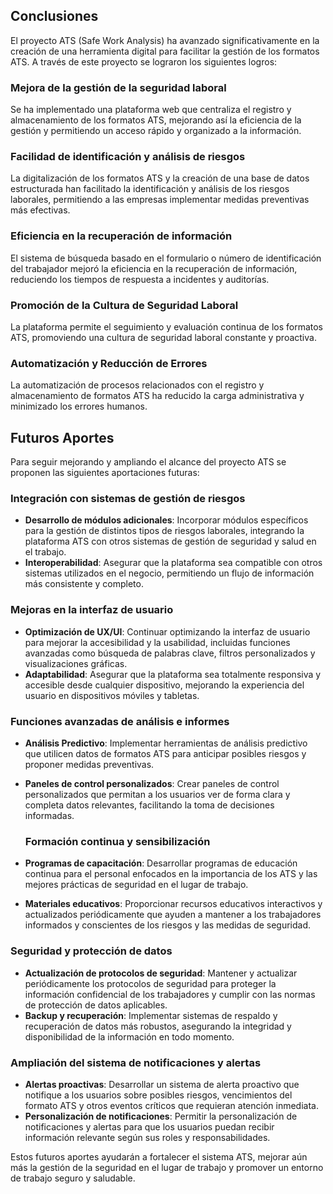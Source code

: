 ## Conclusiones

El proyecto ATS (Safe Work Analysis) ha avanzado significativamente en la creación de una herramienta digital para facilitar la gestión de los formatos ATS. A través de este proyecto se lograron los siguientes logros:

### Mejora de la gestión de la seguridad laboral
Se ha implementado una plataforma web que centraliza el registro y almacenamiento de los formatos ATS, mejorando así la eficiencia de la gestión y permitiendo un acceso rápido y organizado a la información.

### Facilidad de identificación y análisis de riesgos
La digitalización de los formatos ATS y la creación de una base de datos estructurada han facilitado la identificación y análisis de los riesgos laborales, permitiendo a las empresas implementar medidas preventivas más efectivas.

### Eficiencia en la recuperación de información
El sistema de búsqueda basado en el formulario o número de identificación del trabajador mejoró la eficiencia en la recuperación de información, reduciendo los tiempos de respuesta a incidentes y auditorías.

### Promoción de la Cultura de Seguridad Laboral
La plataforma permite el seguimiento y evaluación continua de los formatos ATS, promoviendo una cultura de seguridad laboral constante y proactiva.

### Automatización y Reducción de Errores
La automatización de procesos relacionados con el registro y almacenamiento de formatos ATS ha reducido la carga administrativa y minimizado los errores humanos.

## Futuros Aportes

Para seguir mejorando y ampliando el alcance del proyecto ATS se proponen las siguientes aportaciones futuras:

### Integración con sistemas de gestión de riesgos
- **Desarrollo de módulos adicionales**: Incorporar módulos específicos para la gestión de distintos tipos de riesgos laborales, integrando la plataforma ATS con otros sistemas de gestión de seguridad y salud en el trabajo.
- **Interoperabilidad**: Asegurar que la plataforma sea compatible con otros sistemas utilizados en el negocio, permitiendo un flujo de información más consistente y completo.

### Mejoras en la interfaz de usuario
- **Optimización de UX/UI**: Continuar optimizando la interfaz de usuario para mejorar la accesibilidad y la usabilidad, incluidas funciones avanzadas como búsqueda de palabras clave, filtros personalizados y visualizaciones gráficas.
- **Adaptabilidad**: Asegurar que la plataforma sea totalmente responsiva y accesible desde cualquier dispositivo, mejorando la experiencia del usuario en dispositivos móviles y tabletas.

### Funciones avanzadas de análisis e informes
- **Análisis Predictivo**: Implementar herramientas de análisis predictivo que utilicen datos de formatos ATS para anticipar posibles riesgos y proponer medidas preventivas.
- **Paneles de control personalizados**: Crear paneles de control personalizados que permitan a los usuarios ver de forma clara y completa datos relevantes, facilitando la toma de decisiones informadas.

  ### Formación continua y sensibilización
- **Programas de capacitación**: Desarrollar programas de educación continua para el personal enfocados en la importancia de los ATS y las mejores prácticas de seguridad en el lugar de trabajo.
- **Materiales educativos**: Proporcionar recursos educativos interactivos y actualizados periódicamente que ayuden a mantener a los trabajadores informados y conscientes de los riesgos y las medidas de seguridad.

### Seguridad y protección de datos
- **Actualización de protocolos de seguridad**: Mantener y actualizar periódicamente los protocolos de seguridad para proteger la información confidencial de los trabajadores y cumplir con las normas de protección de datos aplicables.
- **Backup y recuperación**: Implementar sistemas de respaldo y recuperación de datos más robustos, asegurando la integridad y disponibilidad de la información en todo momento.

### Ampliación del sistema de notificaciones y alertas
- **Alertas proactivas**: Desarrollar un sistema de alerta proactivo que notifique a los usuarios sobre posibles riesgos, vencimientos del formato ATS y otros eventos críticos que requieran atención inmediata.
- **Personalización de notificaciones**: Permitir la personalización de notificaciones y alertas para que los usuarios puedan recibir información relevante según sus roles y responsabilidades.

Estos futuros aportes ayudarán a fortalecer el sistema ATS, mejorar aún más la gestión de la seguridad en el lugar de trabajo y promover un entorno de trabajo seguro y saludable.

